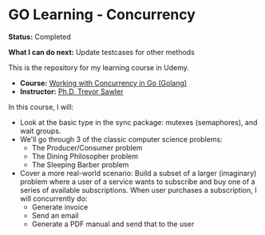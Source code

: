 # GO Learning - Concurrency

<strong>Status:</strong> Completed <br />

<strong>What I can do next:</strong> Update testcases for other methods<br />

This is the  repository for my learning course in Udemy.
- <strong>Course:</strong> [Working with Concurrency in Go (Golang)](https://gameloft.udemy.com/course/working-with-concurrency-in-go-golang)
- <strong>Instructor:</strong> [Ph.D. Trevor Sawler](https://www.udemy.com/course/building-modern-web-applications-with-go/#instructor-1)

In this course, I will:
- Look at the basic type in the sync package: mutexes (semaphores), and wait groups.
- We'll go through 3 of the classic computer science problems:
    + The Producer/Consumer problem
    + The Dining Philosopher problem
    + The Sleeping Barber problem
- Cover a more real-world scenario: Build a subset of a larger (imaginary) problem where a user of a service wants to subscribe and buy one of a series of available subscriptions. When user purchases a subscription, I will concurrently do:
    + Generate invoice
    + Send an email
    + Generate a PDF manual and send that to the user